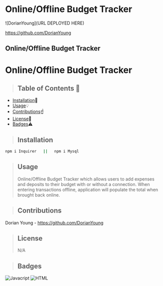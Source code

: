 # Online/Offline Budget Tracker

![DorianYoung](URL DEPLOYED HERE)

https://github.com/DorianYoung

<h2>Online/Offline Budget Tracker</h2>
    
# Online/Offline Budget Tracker

> ## **Table of Contents** :notebook:

- [Installation](#Installation):wrench:
- [Usage](#Usage):bulb:
- [Contributions](#Contributions):point_up:
- [License](#License):lock_with_ink_pen:
- [Badges](#Badges):warning:

> ## Installation

```sh
npm i Inquirer   ||   npm i Mysql
```

> ## Usage
>
> Online/Offline Budget Tracker which allows users to add expenses and deposits to their budget with or without a connection. When entering transactions offline, application will populate the total when brought back online.

> ## Contributions

Dorian Young - https://github.com/DorianYoung

> ## License
>
> N/A

> ## Badges

![Javacript](https://img.shields.io/badge/EXAMPLE-77%25-yellow)
![HTML](https://img.shields.io/badge/EXAMPLE-17%25-red)
